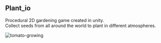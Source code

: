 ## Plant_io
Procedural 2D gardening game created in unity.  
Collect seeds from all around the world to plant in different atmospheres.

![tomato-growing](https://github.com/Benjo93/Plant.io/blob/master/Gifs/tomato.gif)
